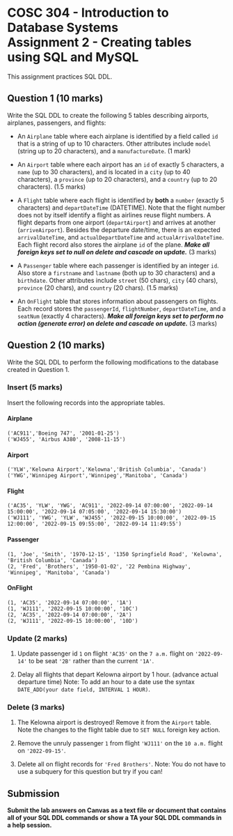 # COSC 304 - Introduction to Database Systems<br>Assignment 2 - Creating tables using SQL and MySQL

This assignment practices SQL DDL. 

## Question 1 (10 marks)

Write the SQL DDL to create the following 5 tables describing airports, airplanes, passengers, and flights:

- An `Airplane` table where each airplane is identified by a field called `id` that is a string of up to 10 characters. Other attributes include `model` (string up to 20 characters), and a `manufactureDate`. (1 mark)

- An `Airport` table where each airport has an `id` of exactly 5 characters, a `name` (up to 30 characters), and is located in a `city` (up to 40 characters), a `province` (up to 20 characters), and a `country` (up to 20 characters). (1.5 marks)

- A `Flight` table where each flight is identified by **both** a `number` (exactly 5 characters) and `departDateTime` (DATETIME). Note that the flight number does not by itself identify a flight as airlines reuse flight numbers. A flight departs from one airport (`departAirport`) and arrives at another (`arriveAirport`). Besides the departure date/time, there is an expected `arrivalDateTime`, and `actualDepartDateTime` and `actualArrivalDateTime`. Each flight record also stores the airplane `id` of the plane. ***Make all foreign keys set to null on delete and cascade on update.*** (3 marks)

- A `Passenger` table where each passenger is identified by an integer `id`. Also store a `firstname` and `lastname` (both up to 30 characters) and a `birthdate`. Other attributes include `street` (50 chars), `city` (40 chars), `province` (20 chars), and `country` (20 chars). (1.5 marks)

- An `OnFlight` table that stores information about passengers on flights. Each record stores the `passengerId`, `flightNumber`, `departDateTime`, and a `seatNum` (exactly 4 characters). ***Make all foreign keys set to perform no action (generate error) on delete and cascade on update.*** (3 marks)

## Question 2 (10 marks)

Write the SQL DDL to perform the following modifications to the database created in Question 1.

### Insert (5 marks)

Insert the following records into the appropriate tables.

#### Airplane
```
('AC911','Boeing 747', '2001-01-25')
('WJ455', 'Airbus A380', '2008-11-15')
```

#### Airport 
```
('YLW','Kelowna Airport','Kelowna','British Columbia', 'Canada')
('YWG','Winnipeg Airport','Winnipeg','Manitoba', 'Canada')
```

#### Flight 
```
('AC35', 'YLW', 'YWG', 'AC911', '2022-09-14 07:00:00', '2022-09-14 15:00:00', '2022-09-14 07:05:00', '2022-09-14 15:30:00')
('WJ111', 'YWG', 'YLW', 'WJ455', '2022-09-15 10:00:00', '2022-09-15 12:00:00', '2022-09-15 09:55:00', '2022-09-14 11:49:55')
```

#### Passenger
```
(1, 'Joe', 'Smith', '1970-12-15', '1350 Springfield Road', 'Kelowna', 'British Columbia', 'Canada')
(2, 'Fred', 'Brothers', '1950-01-02', '22 Pembina Highway', 'Winnipeg', 'Manitoba', 'Canada')
```

#### OnFlight 
```
(1, 'AC35', '2022-09-14 07:00:00', '1A')
(1, 'WJ111', '2022-09-15 10:00:00', '10C')
(2, 'AC35', '2022-09-14 07:00:00', '2A')
(2, 'WJ111', '2022-09-15 10:00:00', '10D')
```

### Update (2 marks)

1. Update passenger id `1` on flight `'AC35'` on the `7 a.m.` flight on `'2022-09-14'` to be seat `'2B'` rather than the current `'1A'`.

2. Delay all flights that depart Kelowna airport by 1 hour. (advance actual departure time) Note: To add an hour to a date use the syntax `DATE_ADD(your date field, INTERVAL 1 HOUR)`.

### Delete (3 marks)

1. The Kelowna airport is destroyed! Remove it from the `Airport` table. Note the changes to the flight table due to `SET NULL` foreign key action.

2. Remove the unruly passenger `1` from flight `'WJ111'` on the `10 a.m.` flight on `'2022-09-15'`.

3. Delete all on flight records for `'Fred Brothers'`. Note: You do not have to use a subquery for this question but try if you can!

## Submission

**Submit the lab answers on Canvas as a text file or document that contains all of your SQL DDL commands or show a TA your SQL DDL commands in a help session.**
